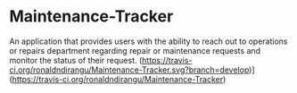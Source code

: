 # Maintenance-Tracker
An application that provides users with the ability to reach out to operations or repairs department regarding repair or maintenance requests and monitor the status of their request.
(https://travis-ci.org/ronaldndirangu/Maintenance-Tracker.svg?branch=develop)](https://travis-ci.org/ronaldndirangu/Maintenance-Tracker)
